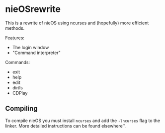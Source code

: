 # nieOSrewrite

This is a rewrite of nieOS using ncurses and (hopefully) more efficient methods.

Features:
  - The login window
  - "Command interpreter"
  
Commands:
  - exit
  - help
  - edit
  - dir/ls
  - CDPlay

## Compiling

To compile nieOS you must install `ncurses` and add the `-lncurses` flag to the linker. More detailed instructions can be found elsewhere™️.
